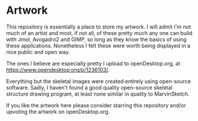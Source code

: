 # Artwork
This repository is essentially a place to store my artwork. I will admit I'm not much of an artist and most, if not all, of these pretty much any one can build with Jmol, Avogadro2 and GIMP, so long as they know the basics of using these applications. Nonetheless I felt these were worth being displayed in a nice public and open way. 

The ones I believe are especially pretty I upload to openDesktop.org, at https://www.opendesktop.org/p/1236103/.

Everything but the skeletal images were created entirely using open-source software. Sadly, I haven't found a good quality open-source skeletal structure drawing program, at least none similar in quality to MarvinSketch. 

If you like the artwork here please consider starring this repository and/or upvoting the artwork on openDesktop.org. 
